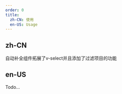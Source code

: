 ```yaml
---
order: 0
title:
  zh-CN: 使用
  en-US: Usage
---
```


## zh-CN

自动补全组件拓展了v-select并且添加了过滤项目的功能

## en-US

Todo...

